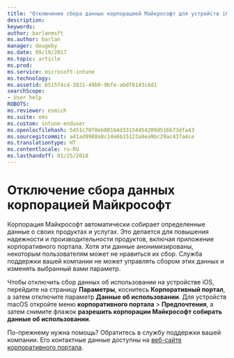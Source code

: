```yaml
---
title: "Отключение сбора данных корпорацией Майкрософт для устройств iOS | Документы Майкрософт"
description: 
keywords: 
author: barlanmsft
ms.author: barlan
manager: dougeby
ms.date: 09/19/2017
ms.topic: article
ms.prod: 
ms.service: microsoft-intune
ms.technology: 
ms.assetid: 6515f4c4-3821-49b0-9bfe-abdf8143c8d1
searchScope:
- User help
ROBOTS: 
ms.reviewer: esmich
ms.suite: ems
ms.custom: intune-enduser
ms.openlocfilehash: 5451c70f0eb80164d33154454209d516b73dfa43
ms.sourcegitcommit: a41ad9988a8c14e6b15123a9ea9bc29ac437a4ce
ms.translationtype: HT
ms.contentlocale: ru-RU
ms.lasthandoff: 01/25/2018
---
```

# <a name="how-to-turn-off-microsoft-data-collection"></a>Отключение сбора данных корпорацией Майкрософт

Корпорация Майкрософт автоматически собирает определенные данные о своих продуктах и услугах. Это делается для повышения надежности и производительности продуктов, включая приложение корпоративного портала. Хотя эти данные анонимизированы, некоторым пользователям может не нравиться их сбор. Служба поддержки вашей компании не может управлять сбором этих данных и изменять выбранный вами параметр.

Чтобы отключить сбор данных об использовании на устройстве iOS, перейдите на страницу **Параметры**, коснитесь **Корпоративный портал**, а затем отключите параметр **Данные об использовании**. Для устройств macOS откройте меню **корпоративного портала** > **Предпочтения**, а затем снимите флажок **разрешить корпорации Майкрософт собирать данные об использовании**.

По-прежнему нужна помощь? Обратитесь в службу поддержки вашей компании. Его контактные данные доступны на [веб-сайте корпоративного портала](https://portal.manage.microsoft.com#HelpDeskDialog).
